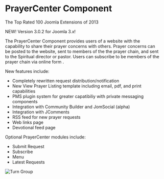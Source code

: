 # PrayerCenter Component 

The Top Rated 100 Joomla Extensions of 2013

NEW!  Version 3.0.2 for Joomla 3.x! 

The PrayerCenter Component provides users of a website with the capability to share their prayer concerns with others. Prayer concerns can be posted to the website, sent to members of the the prayer chain, and sent to the Spiritual director or pastor. Users can subscribe to be members of the prayer chain via online form .

 

New features include:
* Completely rewritten request distribution/notification
* New View Prayer Listing template including email, pdf, and print capabilities
* PMS plugin system for greater capatibiliy with private messaging components
* Integration with Community Builder and JomSocial (alpha)
* Integration with JComments
* RSS feed for new prayer requests
* Web links page
* Devotional feed page

Optional PrayerCenter modules include:
* Submit Request
* Subscribe
* Menu
* Latest Requests

![Turn Group](/images/redbigcolor.png)
